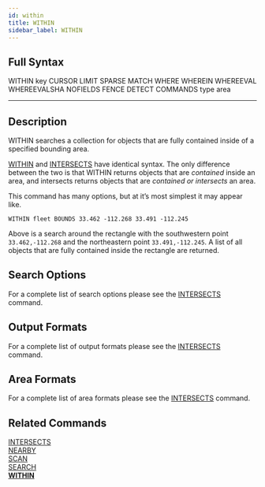 ```yaml
---
id: within
title: WITHIN
sidebar_label: WITHIN
---
```


## Full Syntax

WITHIN key CURSOR LIMIT SPARSE MATCH WHERE WHEREIN WHEREEVAL WHEREEVALSHA NOFIELDS FENCE DETECT COMMANDS type area

---

## Description

WITHIN searches a collection for objects that are fully contained inside of a specified bounding area. 

[WITHIN](/commands/within) and [INTERSECTS](/commands/intersects) have identical syntax. The only difference between the two is that WITHIN returns objects that are *contained* inside an area, and intersects returns objects that are *contained or intersects* an area.

This command has many options, but at it’s most simplest it may appear like.

```tile38
WITHIN fleet BOUNDS 33.462 -112.268 33.491 -112.245
```

Above is a search around the rectangle with the southwestern point `33.462,-112.268` and the northeastern point `33.491,-112.245`. A list of all objects that are fully contained inside the rectangle are returned.

## Search Options

For a complete list of search options please see the [INTERSECTS](/commands/intersects#search-options) command.

## Output Formats

For a complete list of output formats please see the [INTERSECTS](/commands/intersects#output-formats) command.

## Area Formats

For a complete list of area formats please see the [INTERSECTS](/commands/intersects#area-formats) command.

## Related Commands

[INTERSECTS](intersects.html)<br>
[NEARBY](nearby.html)<br>
[SCAN](scan.html)<br>
[SEARCH](search.html)<br>
**[WITHIN](within.html)**<br>